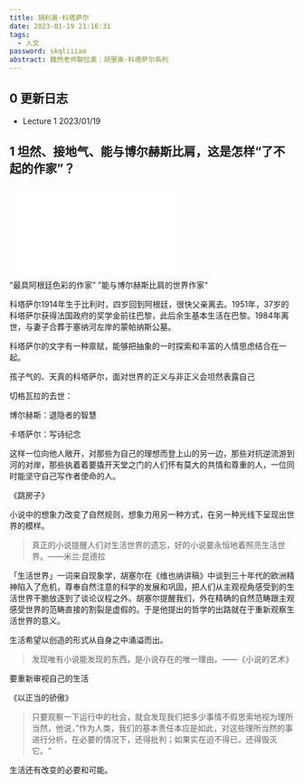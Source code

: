 ```yaml
---
title: 胡利奥·科塔萨尔
date: 2023-01-19 21:16:31
tags:
  - 人文
password: skqliiiao
abstract: 魏然老师聊拉美：胡里奥·科塔萨尔系列
---
```


## 0 更新日志

- Lecture 1 2023/01/19

## 1 坦然、接地气、能与博尔赫斯比肩，这是怎样“了不起的作家”？

<iframe src="//player.bilibili.com/player.html?aid=565599932&bvid=BV1Cv4y1C7cR&cid=971202819&page=1" scrolling="no" border="0" frameborder="no" framespacing="0" allowfullscreen="true"> </iframe>

“最具阿根廷色彩的作家” ”能与博尔赫斯比肩的世界作家“

科塔萨尔1914年生于比利时，四岁回到阿根廷，很快父亲离去。1951年，37岁的科塔萨尔获得法国政府的奖学金前往巴黎，此后余生基本生活在巴黎。1984年离世，与妻子合葬于塞纳河左岸的蒙帕纳斯公墓。

科塔萨尔的文字有一种禀赋，能够把抽象的一时探索和丰富的人情思虑结合在一起。

孩子气的、天真的科塔萨尔，面对世界的正义与非正义会坦然表露自己

切格瓦拉的去世：

博尔赫斯：退隐者的智慧

卡塔萨尔：写诗纪念

这样一位向他人敞开，对那些为自己的理想而登上山的另一边，那些对抗逆流游到河的对岸，那些执着着要撬开天堂之门的人们怀有莫大的共情和尊重的人，一位同时能坚守自己写作者使命的人。

《跳房子》

小说中的想象力改变了自然规则，想象力用另一种方式，在另一种光线下呈现出世界的模样。

> 真正的小说提醒人们对生活世界的遗忘，好的小说要永恒地着照亮生活世界。——米兰·昆德拉

 「生活世界」一词来自现象学，胡塞尔在《维也纳讲稿》中谈到三十年代的欧洲精神陷入了危机，尊奉自然注意的科学的发展和巩固，把人们从主观视角感受到的生活世界干脆放逐到了谈论议程之外。胡塞尔提醒我们，外在精确的自然范畴跟主观感受世界的范畴直接的割裂是虚假的。于是他提出的哲学的出路就在于重新观察生活世界的意义。

生活希望以创造的形式从自身之中涌溢而出。

> 发现唯有小说能发现的东西，是小说存在的唯一理由。——《小说的艺术》

要重新审视自己的生活

《以正当的骄傲》

> 只要观察一下运行中的社会，就会发现我们把多少事情不假思索地视为理所当然，他说，”作为人类，我们的基本责任本应是如此，对这些理所当然的事进行分析，在必要的情况下，还得批判；如果实在迫不得已，还得毁灭它。“

生活还有改变的必要和可能。

